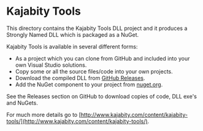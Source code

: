 Kajabity Tools
==============

This directory contains the Kajabity Tools DLL project and it produces 
a Strongly Named DLL which is packaged as a NuGet.

Kajabity Tools is available in several different forms:

-	As a project which you can clone from GitHub and included into your own Visual Studio solutions.
-	Copy some or all the source files/code into your own projects.
-	Download the compiled DLL from [GitHub Releases](https://github.com/Kajabity/Kajabity-Tools/releases).
-	Add the NuGet component to your project from [nuget.org](nuget.org).

See the Releases section on GitHub to download copies of code, DLL exe's and NuGets.

For much more details go to [http://www.kajabity.com/content/kajabity-tools/](http://www.kajabity.com/content/kajabity-tools/).

